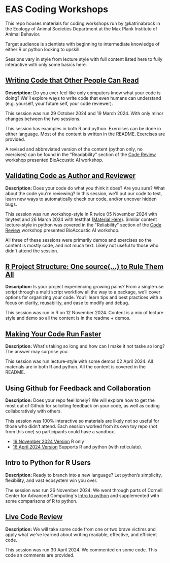 # EAS Coding Workshops

This repo houses materials for coding workshops run by @katrinabrock
in the Ecology of Animal Societies Department at the Max Plank Institute of Animal Behavior.

Target audience is scientists with beginning to intermediate knowledge of either R or python looking to upskill.

Sessions vary in style from lecture style with full content listed here to fully interactive with only some basics here.

## [Writing Code that Other People Can Read](./20240319-readability)

**Description:** 
Do you ever feel like only computers know what your code is doing? We'll explore ways to write code that even humans can understand (e.g. yourself, your future self, your code reviewer).

This session was run 29 October 2024 and 19 March 2024. With only minor changes between the two sessions.

This session has examples in both R and python. Exercises can be done in either language. Most of the content is written in the README. Exercises are provided.

A revised and abbreviated version of the content (python only, no exercises) can be found in the "Readability" section of the [Code Review](./20241212-codereview) workshop presented BioAccustic AI workshop.

## [Validating Code as Author and Reviewer](./20241105-validating)

**Description:** Does your code do what you think it does? Are you sure? What about the code you're reviewing? In this session, we'll put our code to test, learn new ways to automatically check our code, and/or uncover hidden bugs.

This session was run workshop-style in R twice 05 November 2024 with tinytest and 26 March 2024 with testthat ([Material Here](https://github.com/livingingroups/eas-coding-workshops/tree/b2052696d4dd7d5f71c815c81f54a66f83d86051/20240326-validating)). Similar content lecture-style in python was covered in the "Reliability" section of the [Code Review](./20241212-codereview) workshop presented BioAccustic AI workshop.

All three of these sessions were primarily demos and exercises so the content is mostly code, and not much text. Likely not useful to those who didn't attend the session.

## [R Project Structure: One source(...) to Rule Them All](./20241112-project-structure)

**Description:** Is your project experiencing growing pains? From a single-use script through a multi script workflow all the way to a package, we’ll cover options for organizing your code. You’ll learn tips and best practices with a focus on clarity, reusability, and ease to modify and debug.

This session was run in R on 12 November 2024. Content is a mix of lecture style and demo so all the content is in the readme + demos.

## [Making Your Code Run Faster](./20240402-performance)

**Description:** What's taking so long and how can I make it not taske so long? The answer may surprise you.

This session was run lecture-style with some demos 02 April 2024. All materials are in both R and python. All the content is covered in the README.


## Using Github for Feedback and Collaboration

**Description:** Does your repo feel lonely? We will explore how to get the most out of Github for soliciting feedback on your code, as well as coding collaboratively with others.

This session was 100% interactive so materials are likely not so useful for those who didn't attend. 
Each session worked from its own toy repo (not from this one) so participants could have a sandbox.

- [19 November 2024 Version](https://github.com/livingingroups/telephone2024fall) R only
- [16 April 2024 Version](https://github.com/livingingroups/telephone2024) Supports R and python (with reticulate).

##  Intro to Python for R Users
**Description:** Ready to branch into a new language? Let python’s simplicity, flexibility, and vast ecosystem win you over.

The session was run 26 November 2024. We went through parts of Cornell Center for Advanced Computing's [Intro to python](https://cvw.cac.cornell.edu/python-intro/data-operations/index) and supplemented with some comparisons of R to python.

## [Live Code Review](./20240429-review)

**Description:** We will take some code from one or two brave victims and apply what we've learned about writing readable, effective, and efficient code.

This session was run 30 April 2024. We commented on some code. This code an comments are provided.